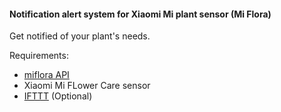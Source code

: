 #### Notification alert system for Xiaomi Mi plant sensor (Mi Flora)

Get notified of your plant's needs.

Requirements: 
- [miflora API](https://github.com/basnijholt/miflora)
- Xiaomi Mi FLower Care sensor
- [IFTTT](https://ifttt.com/) (Optional)
